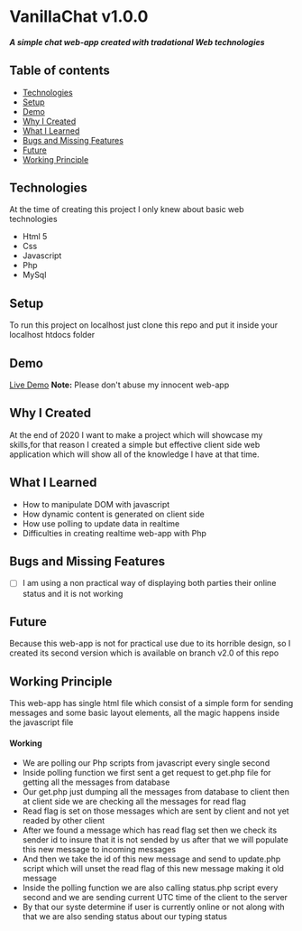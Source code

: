 # VanillaChat v1.0.0
##### A simple chat web-app created with tradational Web technologies
## Table of contents
* [Technologies](#technologies)
* [Setup](#setup)
* [Demo](#demo)
* [Why I Created](#why-i-created)
* [What I Learned](#what-i-learned)
* [Bugs and Missing Features](#bugs-and-missing-features)
* [Future](#future)
* [Working Principle](#working-principle)

## Technologies
At the time of creating this project I only knew about basic web technologies
* Html 5
* Css
* Javascript
* Php
* MySql

## Setup
To run this project on localhost just clone this repo and put it inside your localhost htdocs folder

## Demo
[Live Demo](http://erdum.42web.io/vanilla_chat) **Note:** Please don't abuse my innocent web-app

## Why I Created
At the end of 2020 I want to make a project which will showcase my skills,for that reason I created a simple but effective client side web application which will show all of the knowledge I have at that time.

## What I Learned
* How to manipulate DOM with javascript
* How dynamic content is generated on client side
* How use polling to update data in realtime
* Difficulties in creating realtime web-app with Php

## Bugs and Missing Features
* [ ] I am using a non practical way of displaying both parties their online status and it is not working

## Future
Because this web-app is not for practical use due to its horrible design, so I created its second version which is available on branch v2.0 of this repo

## Working Principle
This web-app has single html file which consist of a simple form for sending messages and some basic layout elements, all the magic happens inside the javascript file
#### Working
* We are polling our Php scripts from javascript every single second
* Inside polling function we first sent a get request to get.php file for getting all the messages from database
* Our get.php just dumping all the messages from database to client then at client side we are checking all the messages for read flag
* Read flag is set on those messages which are sent by client and not yet readed by other client 
* After we found a message which has read flag set then we check its sender id to insure that it is not sended by us after that we will populate this new message to incoming messages
* And then we take the id of this new message and send to update.php script which will unset the read flag of this new message making it old message
* Inside the polling function we are also calling status.php script every second and we are sending current UTC time of the client to the server
* By that our syste determine if user is currently online or not along with that we are also sending status about our typing status 
